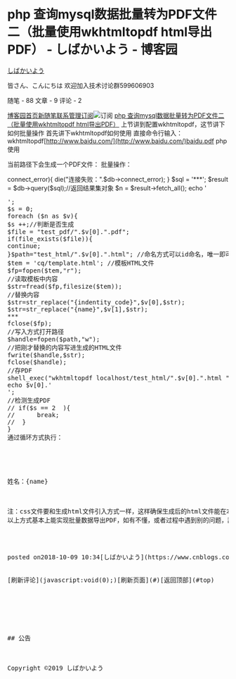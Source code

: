 
# php 查询mysql数据批量转为PDF文件二（批量使用wkhtmltopdf html导出PDF） - しばかいよう - 博客园
[しばかいよう](https://www.cnblogs.com/chaihy/)

皆さん、こんにちは 欢迎加入技术讨论群599606903


随笔 - 88 文章 - 9 评论 - 2

[博客园](https://www.cnblogs.com/)[首页](https://www.cnblogs.com/chaihy/)[新随笔](https://i.cnblogs.com/EditPosts.aspx?opt=1)[联系](https://msg.cnblogs.com/send/%E3%81%97%E3%81%B0%E3%81%8B%E3%81%84%E3%82%88%E3%81%86)[管理](https://i.cnblogs.com/)[订阅](https://www.cnblogs.com/chaihy/rss)![订阅](//www.cnblogs.com/images/xml.gif)
[php 查询mysql数据批量转为PDF文件二（批量使用wkhtmltopdf html导出PDF）](https://www.cnblogs.com/chaihy/p/10248478.html)
上节讲到配置wkhtmltopdf，这节讲下如何批量操作
首先讲下wkhtmltopdf如何使用
直接命令行输入：
wkhtmltopdf[http://www.baidu.com/](http://www.baidu.com/)baidu.pdf
php使用
<?php
shell_exec('wkhtmltopdf[http://www.baidu.com/](http://www.baidu.com/)baidu.pdf')  //注：中间两个空格隔开
?>
当前路径下会生成一个PDF文件：
批量操作：
<?php
header("Content-type:text/html;charset=utf-8");
$host='127.0.0.1';
$user='root';
$password='***';
$dbName= "***";
$db=new MySQLi($host,$user,$password,$dbName);
mysqli_set_charset($db,'utf8');
if ($db->connect_error){
die("连接失败：".$db->connect_error);
}
$sql = '***';
$result = $db->query($sql);//返回结果集对象
$n = $result->fetch_all();
echo '<pre>';
$s = 0;
foreach ($n as $v){
$s ++;//判断是否生成
$file = "test_pdf/".$v[0].".pdf";
if(file_exists($file)){
continue;
}$path="test_html/".$v[0].".html"; //命名方式可以id命名，唯一即可
$tem = 'cq/template.html'; //模板HTML文件
$fp=fopen($tem,"r");
//读取模板中内容
$str=fread($fp,filesize($tem));
//替换内容
$str=str_replace("{indentity_code}",$v[0],$str);
$str=str_replace("{name}",$v[1],$str);
***
fclose($fp);
//写入方式打开路径
$handle=fopen($path,"w");
//把刚才替换的内容写进生成的HTML文件
fwrite($handle,$str);
fclose($handle);
//存PDF
shell_exec("wkhtmltopdf localhost/test_html/".$v[0].".html "."test_pdf/".$v[0].".pdf");
echo $v[0].'<br/>';
//检测生成PDF
// if($s == 2  ){
//      break;
//  }
}
通过循环方式执行：<!DOCTYPE HTML>
<meta http-equiv="content-type" content="text/html;charset=utf-8">  <!-- 注：这句加上防止HTML乱码，导致导出PDF乱码-->
<html>
<body>
<link rel="stylesheet" type="text/css" href="../ks.css">
<div class="box">
<span style="width: 30%">姓名：{name}</span>
</div>
</body>
</html>
注：css文件要和生成html文件引入方式一样，这样确保生成后的html文件能在本地访问
以上方式基本上能实现批量数据导出PDF，如有不懂，或者过程中遇到别的问题，乱码等问题加群讨论




posted on2018-10-09 10:34[しばかいよう](https://www.cnblogs.com/chaihy/)阅读(...) 评论(...)[编辑](https://i.cnblogs.com/EditPosts.aspx?postid=10248478)[收藏](#)


[刷新评论](javascript:void(0);)[刷新页面](#)[返回顶部](#top)







## 公告



Copyright ©2019 しばかいよう

